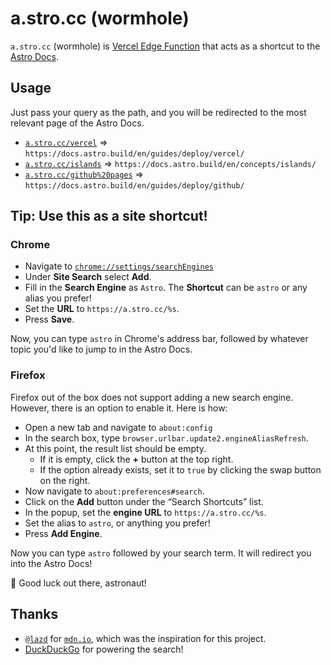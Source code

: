 # a.stro.cc (wormhole)

`a.stro.cc` (wormhole) is [Vercel Edge Function](https://vercel.com/docs/functions/edge-functions/quickstart) that acts as a shortcut to the [Astro Docs](https://docs.astro.build/en/getting-started/).

## Usage

Just pass your query as the path, and you will be redirected to the most relevant page of the Astro Docs.

- [`a.stro.cc/vercel`](https://a.stro.cc/vercel) => `https://docs.astro.build/en/guides/deploy/vercel/`
- [`a.stro.cc/islands`](https://a.stro.cc/islands) => `https://docs.astro.build/en/concepts/islands/`
- [`a.stro.cc/github%20pages`](https://a.stro.cc/github%20pages) => `https://docs.astro.build/en/guides/deploy/github/`

## Tip: Use this as a site shortcut!

### Chrome

- Navigate to [`chrome://settings/searchEngines`](chrome://settings/searchEngines)
- Under **Site Search** select **Add**.
- Fill in the **Search Engine** as `Astro`. The **Shortcut** can be `astro` or any alias you prefer!
- Set the **URL** to `https://a.stro.cc/%s`.
- Press **Save**.

Now, you can type `astro` in Chrome's address bar, followed by whatever topic you'd like to jump to in the Astro Docs.

### Firefox

Firefox out of the box does not support adding a new search engine. However, there is an option to enable it. Here is how:

- Open a new tab and navigate to `about:config`
- In the search box, type `browser.urlbar.update2.engineAliasRefresh`.
- At this point, the result list should be empty.
  - If it is empty, click the **+** button at the top right.
  - If the option already exists, set it to `true` by clicking the swap button on the right.
- Now navigate to `about:preferences#search`.
- Click on the **Add** button under the “Search Shortcuts” list.
- In the popup, set the **engine URL** to `https://a.stro.cc/%s`.
- Set the alias to `astro`, or anything you prefer!
- Press **Add Engine**.

Now you can type `astro` followed by your search term. It will redirect you into the Astro Docs! 

🫡 Good luck out there, astronaut!

## Thanks

- [`@lazd`](https://blog.lazd.net/) for [`mdn.io`](https://github.com/lazd/mdn.io), which was the inspiration for this project.
- [DuckDuckGo](https://duckduckgo.com/) for powering the search!
